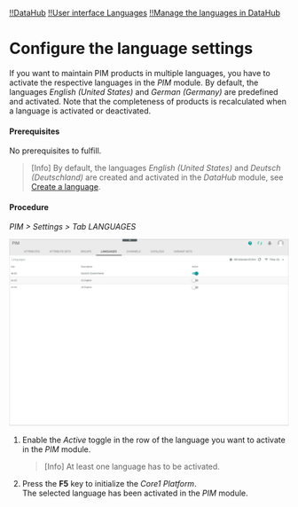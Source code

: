 [!!DataHub](../../DataHub/Overview/01_General.md)
[!!User interface Languages](../UserInterface/03d_Languages.md)
[!!Manage the languages in DataHub](../../DataHub/Integration/05_ManageLanguages.md)


# Configure the language settings

If you want to maintain PIM products in multiple languages, you have to activate the respective languages in the *PIM* module. By default, the languages *English (United States)* and *German (Germany)* are predefined and activated. Note that the completeness of products is recalculated when a language is activated or deactivated.

#### Prerequisites

No prerequisites to fulfill.

> [Info] By default, the languages *English (United States)* and *Deutsch (Deutschland)* are created and activated in the *DataHub* module, see [Create a language](../../DataHub/Integration/05_ManageLanguages.md#create-a-language).

#### Procedure

*PIM > Settings > Tab LANGUAGES*

![Languages](../../Assets/Screenshots/PIM/Settings/Languages/Languages.png "[Languages]")

1. Enable the *Active* toggle in the row of the language you want to activate in the *PIM* module.

    > [Info] At least one language has to be activated.

2. Press the **F5** key to initialize the *Core1 Platform*.   
    The selected language has been activated in the *PIM* module.
